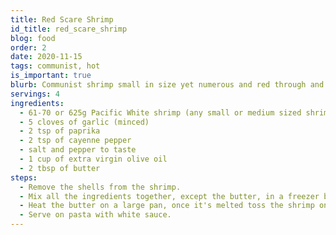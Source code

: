 ```yaml
---
title: Red Scare Shrimp
id_title: red_scare_shrimp
blog: food
order: 2
date: 2020-11-15
tags: communist, hot
is_important: true
blurb: Communist shrimp small in size yet numerous and red through and through; best served on pasta with a white sauce.
servings: 4
ingredients:
  - 61-70 or 625g Pacific White shrimp (any small or medium sized shrimp will do)
  - 5 cloves of garlic (minced)
  - 2 tsp of paprika
  - 2 tsp of cayenne pepper
  - salt and pepper to taste
  - 1 cup of extra virgin olive oil
  - 2 tbsp of butter
steps:
  - Remove the shells from the shrimp.
  - Mix all the ingredients together, except the butter, in a freezer bag or a mixing bowl, seal the container and let it rest in the fridge for about 1h.
  - Heat the butter on a large pan, once it's melted toss the shrimp on it for about 10min.
  - Serve on pasta with white sauce.
---
```

